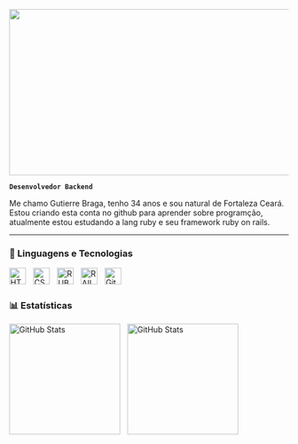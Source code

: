 <div align="center">
  <img src="https://media3.giphy.com/media/v1.Y2lkPTc5MGI3NjExdTk4ZDV3eTltN3VmdnA3dWhqZWVjZ3pvbHQ2dmx5bDJrYWd3ZXpzayZlcD12MV9pbnRlcm5hbF9naWZfYnlfaWQmY3Q9cw/smGCEo5zsAXtK4bqAT/giphy.gif" width="600" height="300"/>
</div>

**`Desenvolvedor Backend`**

Me chamo Gutierre Braga, tenho 34 anos e sou natural de Fortaleza Ceará. Estou criando esta conta no github para aprender sobre programção, atualmente estou estudando a lang ruby e seu framework ruby on rails.

---

### 🤖 Linguagens e Tecnologias

<img 
    align="left" 
    alt="HTML"
    title="HTML" 
    width="30px" 
    style="padding-right: 10px;" 
    src="https://cdn.jsdelivr.net/gh/devicons/devicon@latest/icons/html5/html5-original.svg" 
/>
<img 
    align="left" 
    alt="CSS" 
    title="CSS"
    width="30px" 
    style="padding-right: 10px;" 
    src="https://cdn.jsdelivr.net/gh/devicons/devicon@latest/icons/css3/css3-original.svg" 
/>
<img 
    align="left" 
    alt="RUBY" 
    title="RUBY"
    width="30px" 
    style="padding-right: 10px;" 
    src="https://cdn.jsdelivr.net/gh/devicons/devicon@latest/icons/ruby/ruby-plain.svg"
/>
<img 
    align="left" 
    alt="RAILS"
    title="RAILS"
    width="30px" 
    style="padding-right: 10px;" 
    src="https://cdn.jsdelivr.net/gh/devicons/devicon@latest/icons/rails/rails-plain.svg"
/>
<img 
    align="left" 
    alt="Git" 
    title="Git"
    width="30px" 
    style="padding-right: 10px;" 
    src="https://cdn.jsdelivr.net/gh/devicons/devicon@latest/icons/git/git-original.svg" 
/>

<br/>
<br/>

### 📊 Estatísticas

<p>
  <img 
    align="left" 
    alt="GitHub Stats" 
    height="200" 
    style="padding-right: 10px;" 
    src="https://github-readme-stats.vercel.app/api?username=Larissakich&show_icons=true&theme=tokyonight&include_all_commits=true&locale=pt-br" 
  />

<img 
      align="left" 
      alt="GitHub Stats" 
      height="200" 
      src="https://github-readme-stats.vercel.app/api/top-langs/?username=larissakich&theme=tokyonight&layout=compact&custom_title=Tecnologias&langs_count=9" 
  />

</p>
